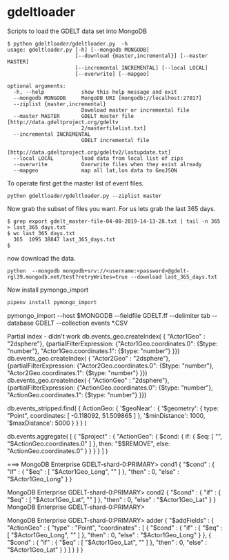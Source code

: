 # gdeltloader
Scripts to load the GDELT data set into MongoDB

```
$ python gdeltloader/gdeltloader.py  -h
usage: gdeltloader.py [-h] [--mongodb MONGODB]
                      [--download {master,incremental}] [--master MASTER]
                      [--incremental INCREMENTAL] [--local LOCAL]
                      [--overwrite] [--mapgeo]

optional arguments:
  -h, --help            show this help message and exit
  --mongodb MONGODB     MongoDB URI [mongodb://localhost:27017]
  --ziplist {master,incremental}
                        Download master or incremental file
  --master MASTER       GDELT master file [http://data.gdeltproject.org/gdeltv
                        2/masterfilelist.txt]
  --incremental INCREMENTAL
                        GDELT incremental file
                        [http://data.gdeltproject.org/gdeltv2/lastupdate.txt]
  --local LOCAL         load data from local list of zips
  --overwrite           Overwrite files when they exist already
  --mapgeo              map all lat,lon data to GeoJSON
```

To operate first get the master list of event files.

``python gdeltloader/gdeltloader.py --ziplist master``

Now grab the subset of files you want. For us lets grab the last 365 days.
```shell
$ grep export gdelt_master-file-04-08-2019-14-13-28.txt | tail -n 365 > last_365_days.txt
$ wc last_365_days.txt
  365  1095 38847 last_365_days.txt
$
```

now download the data.

```shell
python  --mongodb mongodb+srv://<username:<password>@gdelt-rgl39.mongodb.net/test?retryWrites=true --download last_365_days.txt 
```

Now install pymongo_import

```sh
pipenv install pymongo_import
```

pymongo_import --host $MONGODB --fieldfile GDELT.ff --delimiter tab --database GDELT --collection events *.CSV

Partial index - didn't work
db.events_geo.createIndex( { "Actor1Geo" : "2dsphere"}, {partialFilterExpression: {"Actor1Geo.coordinates.0": {$type: "number"}, "Actor1Geo.coordinates.1": {$type: "number"} }})
db.events_geo.createIndex( { "Actor2Geo" : "2dsphere"}, {partialFilterExpression: {"Actor2Geo.coordinates.0": {$type: "number"}, "Actor2Geo.coordinates.1": {$type: "number"} }})
db.events_geo.createIndex( { "ActionGeo" : "2dsphere"}, {partialFilterExpression: {"ActionGeo.coordinates.0": {$type: "number"}, "ActionGeo.coordinates.1": {$type: "number"} }})

db.events_stripped.find(
   {
     ActionGeo:
       { '$geoNear' :
          {
            '$geometry': { type: "Point",  coordinates: [ -0.118092, 51.509865 ] },
            '$minDistance': 1000,
            '$maxDistance': 5000
          }
       }
   }
)

db.events.aggregate( [
   {
     "$project" : {
         "ActionGeo": {
            $cond: {
               if: { $eq: [ "", "$ActionGeo.coordinates.0" ] },
               then: "$$REMOVE",
               else: "ActionGeo.coordinates.0"
            }
         }
      }
   }
] )

===>
MongoDB Enterprise GDELT-shard-0:PRIMARY> cond1
{
	"$cond" : {
		"if" : {
			"$eq" : [
				"$Actor1Geo_Long",
				""
			]
		},
		"then" : 0,
		"else" : "$Actor1Geo_Long"
	}
}

MongoDB Enterprise GDELT-shard-0:PRIMARY> cond2
{
	"$cond" : {
		"if" : {
			"$eq" : [
				"$Actor1Geo_Lat",
				""
			]
		},
		"then" : 0,
		"else" : "$Actor1Geo_Lat"
	}
}
MongoDB Enterprise GDELT-shard-0:PRIMARY>

MongoDB Enterprise GDELT-shard-0:PRIMARY> adder
{
	"$addFields" : {
		"ActionGeo" : {
			"type" : "Point",
			"coordinates" : [
				{
					"$cond" : {
						"if" : {
							"$eq" : [
								"$Actor1Geo_Long",
								""
							]
						},
						"then" : 0,
						"else" : "$Actor1Geo_Long"
					}
				},
				{
					"$cond" : {
						"if" : {
							"$eq" : [
								"$Actor1Geo_Lat",
								""
							]
						},
						"then" : 0,
						"else" : "$Actor1Geo_Lat"
					}
				}
			]
		}
	}
}
